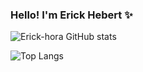 ### Hello! I'm Erick Hebert ✨

![Erick-hora GitHub stats](https://github-readme-stats.vercel.app/api?username=Erick-hora&show_icons=true&theme=dracula)

![Top Langs](https://github-readme-stats.vercel.app/api/top-langs/?username=Erick-hora&layout=compact&theme=dracula)

